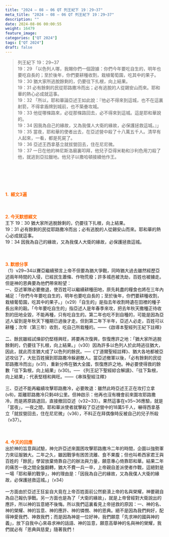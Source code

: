 ```yaml
---
title: "2024 – 08 – 06 QT 列王紀下 19：29~37"
meta_title: "2024 – 08 – 06 QT 列王紀下 19：29~37"
description: ""
date: 2024-08-06 00:00:55
weight: 16479
feature_image: 
categories: ["QT 2024"]
tags: ["QT 2024"]
draft: false
---
```


<blockquote>列王紀下 19：29~37<br />
19：29 「以色列人哪，我賜你們一個證據：你們今年要吃自生的，明年也要吃自長的；至於後年，你們要耕種收割，栽植葡萄園，吃其中的果子。<br />
19：30 猶大家所逃脫餘剩的，仍要往下扎根，向上結果。<br />
19：31 必有餘剩的民從耶路撒冷而出；必有逃脫的人從錫安山而來。耶和華的熱心必成就這事。<br />
19：32 「所以，耶和華論亞述王如此說：『他必不得來到這城，也不在這裏射箭，不得拿盾牌到城前，也不築壘攻城。<br />
19：33 他從哪條路來，必從那條路回去，必不得來到這城。這是耶和華說的。<br />
19：34 因我為自己的緣故，又為我僕人大衛的緣故，必保護拯救這城。』」<br />
19：35 當夜，耶和華的使者出去，在亞述營中殺了十八萬五千人。清早有人起來，一看，都是死屍了。<br />
19：36 亞述王西拿基立就拔營回去，住在尼尼微。<br />
19：37 一日在他的神尼斯洛廟裏叩拜，他兒子亞得米勒和沙利色用刀殺了他，就逃到亞拉臘地。他兒子以撒哈頓接續他作王。</blockquote><br />
&nbsp;<br />
<br />
&nbsp;<br />
<br />
<span style="color: #ff6600;"><strong>1.  經文3遍</strong></span><br />
<br />
&nbsp;<br />
<br />
<span style="color: #ff6600;"><strong>2. 今天默想經文<br />
</strong></span>王下 19：30 猶大家所逃脫餘剩的，仍要往下扎根，向上結果。<br />
19：31 必有餘剩的民從耶路撒冷而出；必有逃脫的人從錫安山而來。耶和華的熱心必成就這事。<br />
19：34 因我為自己的緣故，又為我僕人大衛的緣故，必保護拯救這城。<br />
<br />
&nbsp;<br />
<br />
<strong><span style="color: #ff6600;">3. 默想分享<br />
</span></strong>（1）v29~34以賽亞繼續預言上帝不但要為猶大爭戰，同時猶大過去雖然經歷亞述兩年時間的入侵，已經民生蕭條、作物荒廢；許多城邑被洗劫，百姓也被擄走。但是神的恩典要為他們帶來盼望：<br />
一、亞述軍隊必要撤退，使百姓可以繼續耕種田地，原先耗盡的糧食也將在三年內補足：「你們今年要吃自生的，明年也要吃自長的；至於後年，你們要耕種收割，栽植葡萄園，吃其中的果子。」（v29）「自生的」是指去年收割時遺在田裡的種子長出來的穀。「今年要吃自生的」指亞述人是年春季來攻，把去年秋天撒種正待收割的田地全毀，不能再種，只有吃自生的。第二年也吃不到自種的，可能是因為亞述人留到是年秋天下種期已過後才走。但到第二年下半年，亞述人必走，百姓可以耕種；次年（第三年）收割，吃自己所栽種的。――《啟導本聖經列王紀下註釋》<br />
<br />
二、餘民雖經試煉卻仍堅穩興旺，將要再次復興，恢復應許之地：「猶大家所逃脫餘剩的，仍要往下扎根，向上結果。」（v30）因為許多以色列人於此時逃往猶大，因此，就此而言猶大成了以色列的餘民。──《丁道爾聖經註釋》、猶大各地都被亞述攻佔了，大批百姓擁到耶路撒冷躲避敵人。當亞述撤軍以後，「必有餘剩的民從耶路撒冷而出」(v31)，重新分佈在猶大全國，恢復應許之地。神必要使得救的餘數「往下紮根，向上結果」(v30)。── 《列王記下聖經綜合解讀》、「往下紮根，向上結果」：代表堅穩和興旺。――《串珠聖經注釋》<br />
<br />
三、亞述不能再繼續攻擊耶路撒冷，必要敗退：雖然此時亞述王正在攻打立拿(v8)，距離耶路撒冷只剩48公里。但神啟示：他再也沒有機會前來圍攻耶路撒冷，而是將原路退回，直接撤回亞述（v32~33）。果然這事在v35~36應驗，就是「當夜」，一夜之間，耶和華派使者就擊殺了亞述營中的18萬5千人，嚇得西拿基立「就拔營回去，住在尼尼微」（v36），不料正在拜偶像時反被自己的兒子所殺（v37）。<br />
<br />
&nbsp;<br />
<br />
<strong style="font-size: inherit;"><span style="color: #ff6600;">4. 今天的回應<br />
</span></strong>出於神的旨意與試驗，神允許亞述來圍困攻擊耶路撒冷二年的時間，企圖以強勢軍力來征服猶大。二年之久，雖因戰爭有困苦流離、食不果腹；但也叫希西家君王與百姓的「餘民」學習放棄倚靠自己的辦法與力量，願意專心倚靠耶和華。結果二年的痛苦一夜之間全盤翻轉，猶大不費一兵一卒，上帝親自差派使者作戰，這絕對是一場「耶和華的戰爭」，神的理由是：「因我為自己的緣故，又為我僕人大衛的緣故，必保護拯救這城。」（v34）<br />
<br />
一方面由於亞述王狂妄自大竟在上帝百姓面前公然褻瀆上帝的名與榮耀，神要親自為自己報仇爭戰。另一方面也是為了「大衛的緣故」，就是上帝曾經對大衛說出的應許，所以神的旨意絕不後悔。所以我們這裏看見上帝拯救的原因：一、神的名、神的榮耀、神的旨意、神的應許、神的憐憫、神的恩典。絕不是因為我們夠好，配得神愛我們、神救我們；而是因為神是一位好神，我們願意「先求神的國與神的義」，放下自我中心來尋求神的話語、神的旨意，願意高舉神的名與神的榮耀，我們就必有「恩典與慈愛」隨著我們！<br />
<br />
&nbsp;<br />
<br />
<audio style="display: none;" controls="controls"></audio><br />
<br />
<audio style="display: none;" controls="controls"></audio><br />
<br />
<audio style="display: none;" controls="controls"></audio><br />
<br />
<audio style="display: none;" controls="controls"></audio><br />
<br />
<audio style="display: none;" controls="controls"></audio>
        